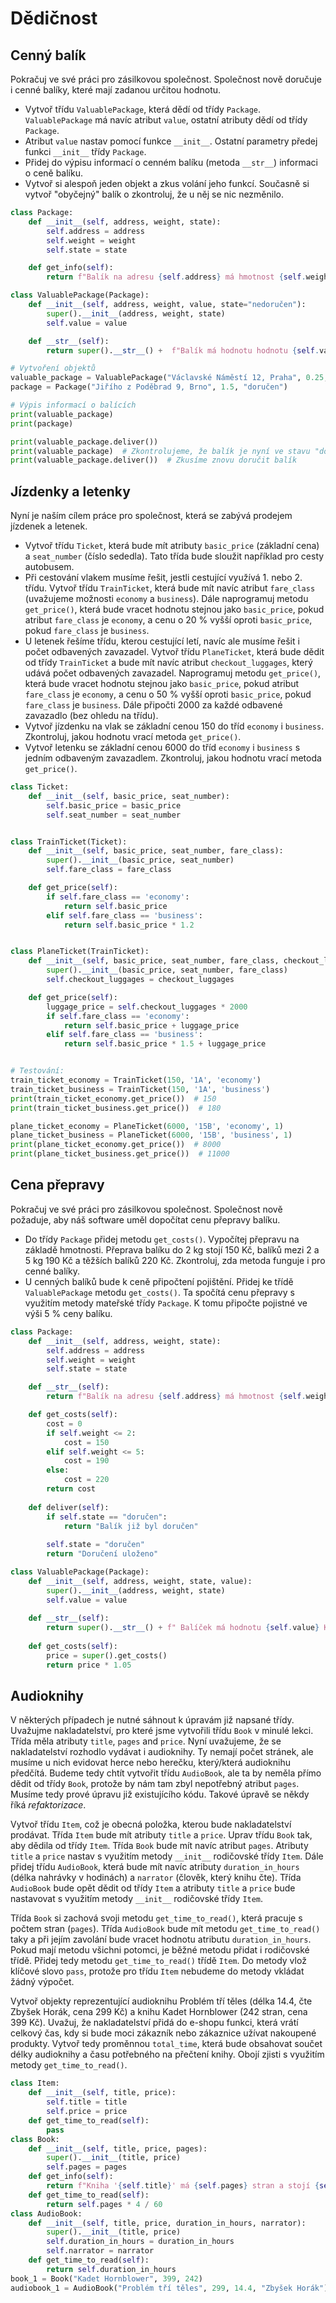 # Dědičnost

## Cenný balík

Pokračuj ve své práci pro zásilkovou společnost. Společnost nově doručuje i cenné balíky, které mají zadanou určitou hodnotu.

- Vytvoř třídu `ValuablePackage`, která dědí od třídy `Package`. `ValuablePackage` má navíc atribut `value`, ostatní atributy dědí od třídy `Package`.
- Atribut `value` nastav pomocí funkce `__init__`. Ostatní parametry předej funkci `__init__` třídy `Package`.
- Přidej do výpisu informací o cenném balíku (metoda `__str__`) informaci o ceně balíku.
- Vytvoř si alespoň jeden objekt a zkus volání jeho funkcí. Současně si vytvoř "obyčejný" balík o zkontroluj, že u něj se nic nezměnilo.

```py
class Package:
    def __init__(self, address, weight, state):
        self.address = address
        self.weight = weight
        self.state = state

    def get_info(self):
        return f"Balík na adresu {self.address} má hmotnost {self.weight} kg a je ve stavu {self.state}."

class ValuablePackage(Package):
    def __init__(self, address, weight, value, state="nedoručen"):
        super().__init__(address, weight, state)
        self.value = value

    def __str__(self):
        return super().__str__() +  f"Balík má hodnotu hodnotu {self.value} Kč."

# Vytvoření objektů
valuable_package = ValuablePackage("Václavské Náměstí 12, Praha", 0.25, 5000)
package = Package("Jiřího z Poděbrad 9, Brno", 1.5, "doručen")

# Výpis informací o balících
print(valuable_package)
print(package)

print(valuable_package.deliver())
print(valuable_package)  # Zkontrolujeme, že balík je nyní ve stavu "doručen"
print(valuable_package.deliver())  # Zkusíme znovu doručit balík
```

## Jízdenky a letenky

Nyní je naším cílem práce pro společnost, která se zabývá prodejem jízdenek a letenek.

- Vytvoř třídu `Ticket`, která bude mít atributy `basic_price` (základní cena) a `seat_number` (číslo sededla). Tato třída bude sloužit například pro cesty autobusem.
- Při cestování vlakem musíme řešit, jestli cestující využívá 1. nebo 2. třídu. Vytvoř třídu `TrainTicket`, která bude mít navíc atribut `fare_class` (uvažujeme možnosti `economy` a `business`). Dále naprogramuj metodu `get_price()`, která bude vracet hodnotu stejnou jako `basic_price`, pokud atribut `fare_class` je `economy`, a cenu o 20 % vyšší oproti `basic_price`, pokud `fare_class` je `business`.
- U letenek řešíme třídu, kterou cestující letí, navíc ale musíme řešit i počet odbavených zavazadel. Vytvoř třídu `PlaneTicket`, která bude dědit od třídy `TrainTicket` a bude mít navíc atribut `checkout_luggages`, který udává počet odbavených zavazadel. Naprogramuj metodu `get_price()`, která bude vracet hodnotu stejnou jako `basic_price`, pokud atribut `fare_class` je `economy`, a cenu o 50 % vyšší oproti `basic_price`, pokud `fare_class` je `business`. Dále připočti 2000 za každé odbavené zavazadlo (bez ohledu na třídu).
- Vytvoř jízdenku na vlak se základní cenou 150 do tříd `economy` i `business`. Zkontroluj, jakou hodnotu vrací metoda `get_price()`.
- Vytvoř letenku se základní cenou 6000 do tříd `economy` i `business` s jedním odbaveným zavazadlem. Zkontroluj, jakou hodnotu vrací metoda `get_price()`.


```py
class Ticket:
    def __init__(self, basic_price, seat_number):
        self.basic_price = basic_price
        self.seat_number = seat_number


class TrainTicket(Ticket):
    def __init__(self, basic_price, seat_number, fare_class):
        super().__init__(basic_price, seat_number)
        self.fare_class = fare_class

    def get_price(self):
        if self.fare_class == 'economy':
            return self.basic_price
        elif self.fare_class == 'business':
            return self.basic_price * 1.2


class PlaneTicket(TrainTicket):
    def __init__(self, basic_price, seat_number, fare_class, checkout_luggages):
        super().__init__(basic_price, seat_number, fare_class)
        self.checkout_luggages = checkout_luggages

    def get_price(self):
        luggage_price = self.checkout_luggages * 2000
        if self.fare_class == 'economy':
            return self.basic_price + luggage_price
        elif self.fare_class == 'business':
            return self.basic_price * 1.5 + luggage_price


# Testování:
train_ticket_economy = TrainTicket(150, '1A', 'economy')
train_ticket_business = TrainTicket(150, '1A', 'business')
print(train_ticket_economy.get_price())  # 150
print(train_ticket_business.get_price())  # 180

plane_ticket_economy = PlaneTicket(6000, '15B', 'economy', 1)
plane_ticket_business = PlaneTicket(6000, '15B', 'business', 1)
print(plane_ticket_economy.get_price())  # 8000
print(plane_ticket_business.get_price())  # 11000
```

## Cena přepravy

Pokračuj ve své práci pro zásilkovou společnost. Společnost nově požaduje, aby náš software uměl dopočítat cenu přepravy balíku.

- Do třídy `Package` přidej metodu `get_costs()`. Vypočítej přepravu na základě hmotnosti. Přeprava balíku do 2 kg stojí 150 Kč, balíků mezi 2 a 5 kg 190 Kč a těžších balíků 220 Kč. Zkontroluj, zda metoda funguje i pro cenné balíky.
- U cenných balíků bude k ceně připočtení pojištění. Přidej ke třídě `ValuablePackage` metodu `get_costs()`. Ta spočítá cenu přepravy s využitím metody mateřské třídy `Package`. K tomu připočte pojistné ve výši 5 % ceny balíku.

```py
class Package:
    def __init__(self, address, weight, state):
        self.address = address
        self.weight = weight
        self.state = state

    def __str__(self):
        return f"Balík na adresu {self.address} má hmotnost {self.weight} kg a je ve stavu {self.state}."

    def get_costs(self):
        cost = 0
        if self.weight <= 2:
            cost = 150
        elif self.weight <= 5:
            cost = 190
        else:
            cost = 220
        return cost
    
    def deliver(self):
        if self.state == "doručen":
            return "Balík již byl doručen"
        
        self.state = "doručen"
        return "Doručení uloženo"

class ValuablePackage(Package):
    def __init__(self, address, weight, state, value):
        super().__init__(address, weight, state)
        self.value = value
    
    def __str__(self):
        return super().__str__() + f" Balíček má hodnotu {self.value} Kč."
    
    def get_costs(self):
        price = super().get_costs()
        return price * 1.05
```

## Audioknihy

V některých případech je nutné sáhnout k úpravám již napsané třídy. Uvažujme nakladatelství, pro které jsme vytvořili třídu `Book` v minulé lekci. Třída měla atributy `title`, `pages` and `price`. Nyní uvažujeme, že se nakladatelství rozhodlo vydávat i audioknihy. Ty nemají počet stránek, ale musíme u nich evidovat herce nebo herečku, který/která audioknihu předčítá. Budeme tedy chtít vytvořit třídu `AudioBook`, ale ta by neměla přímo dědit od třídy `Book`, protože by nám tam zbyl nepotřebný atribut `pages`. Musíme tedy prové úpravu již existujícího kódu. Takové úpravě se někdy říká *refaktorizace*.

Vytvoř třídu `Item`, což je obecná položka, kterou bude nakladatelství prodávat. Třída `Item` bude mít atributy `title` a `price`. Uprav třídu `Book` tak, aby dědila od třídy `Item`. Třída `Book` bude mít navíc atribut `pages`. Atributy `title` a `price` nastav s využitím metody `__init__` rodičovské třídy `Item`. Dále přidej třídu `AudioBook`, která bude mít navíc atributy `duration_in_hours` (délka nahrávky v hodinách) a `narrator` (člověk, který knihu čte). Třída `AudioBook` bude opět dědit od třídy `Item` a atributy `title` a `price` bude nastavovat s využitím metody `__init__` rodičovské třídy `Item`.

Třída `Book` si zachová svoji metodu `get_time_to_read()`, která pracuje s počtem stran (`pages`). Třída `AudioBook` bude mít metodu `get_time_to_read()` taky a při jejím zavolání bude vracet hodnotu atributu `duration_in_hours`. Pokud mají metodu všichni potomci, je běžné metodu přidat i rodičovské třídě. Přidej tedy metodu `get_time_to_read()` třídě `Item`. Do metody vlož klíčové slovo `pass`, protože pro třídu `Item` nebudeme do metody vkládat žádný výpočet.

Vytvoř objekty reprezentující audioknihu Problém tří těles (délka 14.4, čte Zbyšek Horák, cena 299 Kč) a knihu Kadet Hornblower (242 stran, cena 399 Kč). Uvažuj, že nakladatelství přidá do e-shopu funkci, která vrátí celkový čas, kdy si bude moci zákazník nebo zákaznice užívat nakoupené produkty. Vytvoř tedy proměnnou `total_time`, která bude obsahovat součet délky audioknihy a času potřebného na přečtení knihy. Obojí zjisti s využitím metody `get_time_to_read()`.

```py
class Item:
    def __init__(self, title, price):
        self.title = title
        self.price = price
    def get_time_to_read(self):
        pass    
class Book:
    def __init__(self, title, price, pages):
        super().__init__(title, price)
        self.pages = pages
    def get_info(self):
        return f"Kniha '{self.title}' má {self.pages} stran a stojí {self.price} Kč."
    def get_time_to_read(self):
        return self.pages * 4 / 60
class AudioBook:
    def __init__(self, title, price, duration_in_hours, narrator):
        super().__init__(title, price)
        self.duration_in_hours = duration_in_hours
        self.narrator = narrator
    def get_time_to_read(self):
        return self.duration_in_hours
book_1 = Book("Kadet Hornblower", 399, 242)
audiobook_1 = AudioBook("Problém tří těles", 299, 14.4, "Zbyšek Horák")
```